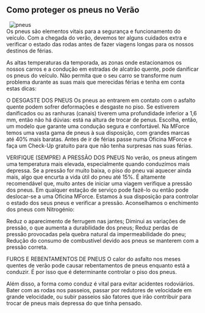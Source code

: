 ## Como proteger os pneus no Verão
&nbsp;
![pneus](https://www.oficinasmforce.pt/uploads/subcanais2/pneus3_destaque.jpg)
<br>
Os pneus são elementos vitais para a segurança e funcionamento do veículo. Com a chegada do verão, devemos ter alguns cuidados extra e verificar o estado das rodas antes de fazer viagens longas para os nossos destinos de férias.

As altas temperaturas da temporada, as zonas onde estacionamos os nossos carros e a condução em estradas de alcatrão quente, pode danificar os pneus do veículo. Não permita que o seu carro se transforme num problema durante as suas mais que merecidas férias e tenha em conta estas dicas:

 

O DESGASTE DOS PNEUS
Os pneus ao entrarem em contato com o asfalto quente podem sofrer deformações e desgaste no piso. Se estiverem danificados ou as ranhuras (canais) tiverem uma profundidade inferior a 1,6 mm, então não há dúvias: está na altura de trocar de penus. Escolha, então, um modelo que garante uma condução segura e confortável. Na MForce temos uma vasta gama de pneus à sua disposição, com grandes marcas até 40% mais baratas. Antes de ir de férias passe numa Oficina MForce e faça um Check-Up gratuito para que não tenha surpresas nas suas férias.

 

VERIFIQUE (SEMPRE) A PRESSÃO DOS PNEUS
No verão, os pneus atingem uma temperatura mais elevada, especialmente quando conduzímos mais depressa. Se a pressão for muito baixa, o piso do pneu vai aquecer ainda mais, algo que encurta a vida útil do pneu até 15%. É altamente recomendável que, muito antes de iniciar uma viagem verifique a pressão dos pneus. Em qualquer estação de serviço pode fazê-lo ou então pode deslocar-se a uma Oficina MForce. Estamos à sua disposição para controlar o estado dos seus pneus e verificar a pressão. Aconselhamos o enchimento dos pneus com Nitrogénio:

Reduz o aparecimento de ferrugem nas jantes;
Diminui as variações de pressão, o que aumenta a durabilidade dos pneus;
Reduz perdas de pressão provocadas pela quebra natural da impermeabilidade do pneu;
Redução do consumo de combustível devido aos pneus se manterem com a pressão correta.
 

FUROS E REBENTAMENTOS DE PNEUS
O calor do asfalto nos meses quentes de verão pode causar rebentamentos de pneus enquanto está a conduzir. É por isso que é determinante controlar o piso dos pneus.

Além disso, a forma como conduz é vital para evitar acidentes rodoviários. Bater com as rodas nos passeios, passar por redutores de velocidade em grande velocidade, ou subir passeios são fatores que irão contribuir para trocar de pneus mais depressa do que tinha pensado.